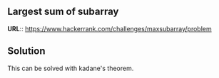 ## Largest sum of subarray

__URL__:: https://www.hackerrank.com/challenges/maxsubarray/problem

## Solution

This can be solved with kadane's theorem.
